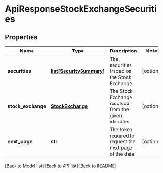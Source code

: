 # ApiResponseStockExchangeSecurities

## Properties
Name | Type | Description | Notes
------------ | ------------- | ------------- | -------------
**securities** | [**list[SecuritySummary]**](SecuritySummary.md) | The securities traded on the Stock Exchange | [optional] 
**stock_exchange** | [**StockExchange**](StockExchange.md) | The Stock Exchange resolved from the given identifier | [optional] 
**next_page** | **str** | The token required to request the next page of the data | [optional] 

[[Back to Model list]](../README.md#documentation-for-models) [[Back to API list]](../README.md#documentation-for-api-endpoints) [[Back to README]](../README.md)


